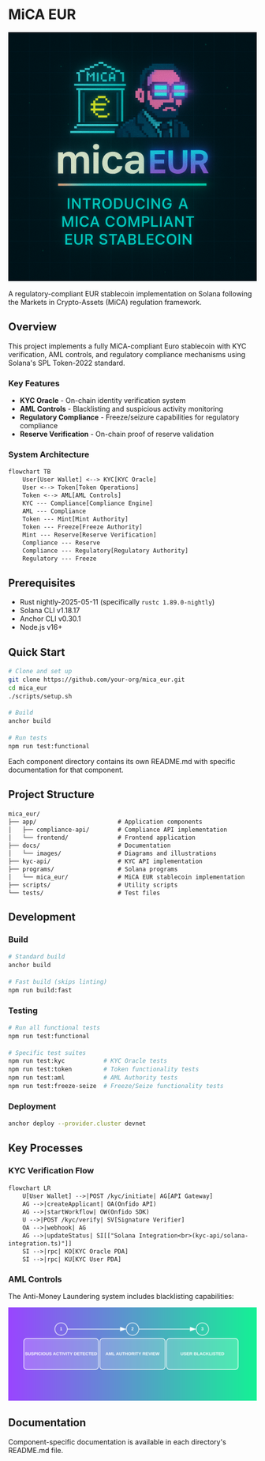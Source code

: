 # MiCA EUR

<p align="center">
  <img src="assets/micaEur_banner.png" alt="MiCA EUR banner" width="700" />
</p>

A regulatory-compliant EUR stablecoin implementation on Solana following the Markets in Crypto-Assets (MiCA) regulation framework.

## Overview

This project implements a fully MiCA-compliant Euro stablecoin with KYC verification, AML controls, and regulatory compliance mechanisms using Solana's SPL Token-2022 standard.

### Key Features

- **KYC Oracle** - On-chain identity verification system
- **AML Controls** - Blacklisting and suspicious activity monitoring
- **Regulatory Compliance** - Freeze/seizure capabilities for regulatory compliance
- **Reserve Verification** - On-chain proof of reserve validation

### System Architecture

```mermaid
flowchart TB
    User[User Wallet] <--> KYC[KYC Oracle]
    User <--> Token[Token Operations]
    Token <--> AML[AML Controls]
    KYC --- Compliance[Compliance Engine]
    AML --- Compliance
    Token --- Mint[Mint Authority]
    Token --- Freeze[Freeze Authority]
    Mint --- Reserve[Reserve Verification]
    Compliance --- Reserve
    Compliance --- Regulatory[Regulatory Authority]
    Regulatory --- Freeze
```

## Prerequisites

- Rust nightly-2025-05-11 (specifically `rustc 1.89.0-nightly`)
- Solana CLI v1.18.17
- Anchor CLI v0.30.1
- Node.js v16+

## Quick Start

```bash
# Clone and set up
git clone https://github.com/your-org/mica_eur.git
cd mica_eur
./scripts/setup.sh

# Build
anchor build

# Run tests
npm run test:functional
```

Each component directory contains its own README.md with specific documentation for that component.

## Project Structure

```
mica_eur/
├── app/                       # Application components
│   ├── compliance-api/        # Compliance API implementation
│   └── frontend/              # Frontend application
├── docs/                      # Documentation
│   └── images/                # Diagrams and illustrations
├── kyc-api/                   # KYC API implementation
├── programs/                  # Solana programs
│   └── mica_eur/              # MiCA EUR stablecoin implementation
├── scripts/                   # Utility scripts
└── tests/                     # Test files
```

## Development

### Build

```bash
# Standard build
anchor build

# Fast build (skips linting)
npm run build:fast
```

### Testing

```bash
# Run all functional tests
npm run test:functional

# Specific test suites
npm run test:kyc           # KYC Oracle tests
npm run test:token         # Token functionality tests
npm run test:aml           # AML Authority tests
npm run test:freeze-seize  # Freeze/Seize functionality tests
```

### Deployment

```bash
anchor deploy --provider.cluster devnet
```

## Key Processes

### KYC Verification Flow

```mermaid
flowchart LR
    U[User Wallet] -->|POST /kyc/initiate| AG[API Gateway]
    AG -->|createApplicant| OA(Onfido API)
    AG -->|startWorkflow| OW(Onfido SDK)
    U -->|POST /kyc/verify| SV[Signature Verifier]
    OA -->|webhook| AG
    AG -->|updateStatus| SI[["Solana Integration<br>(kyc-api/solana-integration.ts)"]]
    SI -->|rpc| KO[KYC Oracle PDA]
    SI -->|rpc| KU[KYC User PDA]
```

### AML Controls

The Anti-Money Laundering system includes blacklisting capabilities:

![AML Blacklisting Process](docs/images/aml_blacklisting_process.svg)

## Documentation

Component-specific documentation is available in each directory's README.md file.
